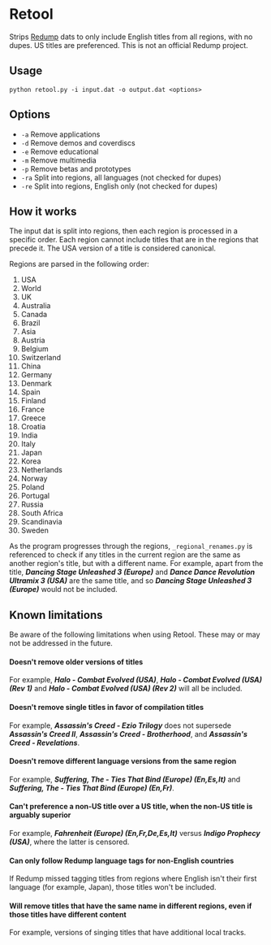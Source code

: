 # Retool
Strips [Redump](http://redump.org/) dats to only include English titles from
all regions, with no dupes. US titles are preferenced. This is not an
official Redump project.

## Usage
`python retool.py -i input.dat -o output.dat <options>`

## Options
* `-a` Remove applications
* `-d` Remove demos and coverdiscs
* `-e` Remove educational
* `-m` Remove multimedia
* `-p` Remove betas and prototypes
* `-ra` Split into regions, all languages (not checked for dupes)
* `-re` Split into regions, English only (not checked for dupes)

## How it works
The input dat is split into regions, then each region is processed in a
specific order. Each region cannot include titles that are in the regions
that precede it. The USA version of a title is considered canonical.

Regions are parsed in the following order:

1. USA
2. World
3. UK
4. Australia
5. Canada
6. Brazil
7. Asia
8. Austria
9. Belgium
10. Switzerland
11. China
12. Germany
13. Denmark
14. Spain
15. Finland
16. France
17. Greece
18. Croatia
19. India
20. Italy
21. Japan
22. Korea
23. Netherlands
24. Norway
25. Poland
26. Portugal
27. Russia
28. South Africa
29. Scandinavia
30. Sweden

As the program progresses through the regions, `_regional_renames.py` is
referenced to check if any titles in the current region are the same as
another region's title, but with a different name. For example, apart from the
title, **_Dancing Stage Unleashed 3 (Europe)_** and
**_Dance Dance Revolution Ultramix 3 (USA)_** are the same title, and so
**_Dancing Stage Unleashed 3 (Europe)_** would not be included.

## Known limitations
Be aware of the following limitations when using Retool. These may or may not be addressed in the future.

#### Doesn't remove older versions of titles
For example, **_Halo - Combat Evolved (USA)_**,
**_Halo - Combat Evolved (USA) (Rev 1)_** and
**_Halo - Combat Evolved (USA) (Rev 2)_** will all be included.

#### Doesn't remove single titles in favor of compilation titles
For example, **_Assassin's Creed - Ezio Trilogy_** does not supersede
**_Assassin's Creed II_**, **_Assassin's Creed - Brotherhood_**, and
**_Assassin's Creed - Revelations_**.

#### Doesn't remove different language versions from the same region
For example, **_Suffering, The - Ties That Bind (Europe) (En,Es,It)_** and
**_Suffering, The - Ties That Bind (Europe) (En,Fr)_**.

#### Can't preference a non-US title over a US title, when the non-US title is arguably superior
For example, **_Fahrenheit (Europe) (En,Fr,De,Es,It)_** versus **_Indigo Prophecy (USA)_**,
where the latter is censored.

#### Can only follow Redump language tags for non-English countries
If Redump missed tagging titles from regions where English isn't their first language (for example, Japan),
those titles won't be included.

#### Will remove titles that have the same name in different regions, even if those titles have different content
For example, versions of singing titles that have additional local tracks.